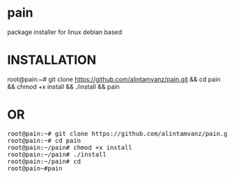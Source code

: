 # pain
package installer for linux debian based 

# INSTALLATION

root@pain:~# git clone https://github.com/alintamvanz/pain.git && cd pain && chmod +x install && ./install && pain

# OR
<pre>
root@pain:~# git clone https://github.com/alintamvanz/pain.git
root@pain:~# cd pain
root@pain:~/pain# chmod +x install
root@pain:~/pain# ./install
root@pain:~/pain# cd
root@pain~#pain

</pre>
